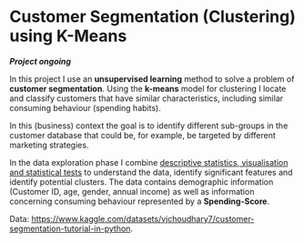 # Customer Segmentation (Clustering) using K-Means

***Project ongoing***

In this project I use an **unsupervised learning** method to solve a problem of **customer segmentation**. Using the **k-means** model for clustering I locate and classify customers that have similar characteristics, including similar consuming behaviour (spending habits). 

In this (business) context the goal is to identify different sub-groups in the customer database that could be, for example, be targeted by different marketing strategies.

In the data exploration phase I combine <u>descriptive statistics, visualisation and statistical tests</u> to understand the data, identify significant features and identify potential clusters. The data contains demographic information (Customer ID, age, gender, annual income) as well as information concerning consuming behaviour represented by a **Spending-Score**.


Data: https://www.kaggle.com/datasets/vjchoudhary7/customer-segmentation-tutorial-in-python.
